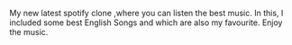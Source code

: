  My new latest spotify clone ,where you can listen the best music.
In this, I included some best English Songs and which are also my favourite.
Enjoy the music.
